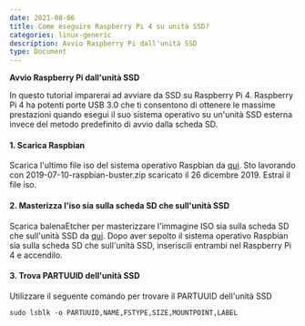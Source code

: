 ```yaml
---
date: 2021-08-06
title: Come eseguire Raspberry Pi 4 su unità SSD?
categories: linux-generic
description: Avvio Raspberry Pi dall'unità SSD
type: Document
---
```



**Avvio Raspberry Pi dall'unità SSD**

In questo tutorial imparerai ad avviare da SSD su Raspberry Pi 4. Raspberry Pi 4 ha potenti porte USB 3.0 che ti consentono di ottenere le massime prestazioni quando esegui il suo sistema operativo su un'unità SSD esterna invece del metodo predefinito di avvio dalla scheda SD.

#### 1. Scarica Raspbian

Scarica l'ultimo file iso del sistema operativo Raspbian da [qui](https://www.raspberrypi.org/downloads/raspbian/). Sto lavorando con 2019-07-10-raspbian-buster.zip scaricato il 26 dicembre 2019. Estrai il file iso.

#### 2. Masterizza l'iso sia sulla scheda SD che sull'unità SSD

Scarica balenaEtcher per masterizzare l'immagine ISO sia sulla scheda SD che sull'unità SSD da [qui](https://www.balena.io/etcher/). Dopo aver sepolto il sistema operativo Raspbian sia sulla scheda SD che sull'unità SSD, inseriscili entrambi nel Raspberry Pi 4 e accendilo.

#### 3. Trova PARTUUID dell'unità SSD

Utilizzare il seguente comando per trovare il PARTUUID dell'unità SSD  

`
sudo lsblk -o PARTUUID,NAME,FSTYPE,SIZE,MOUNTPOINT,LABEL
`
